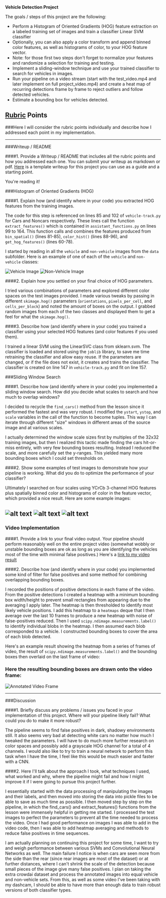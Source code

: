 **Vehicle Detection Project**

The goals / steps of this project are the following:

* Perform a Histogram of Oriented Gradients (HOG) feature extraction on a labeled training set of images and train a classifier Linear SVM classifier
* Optionally, you can also apply a color transform and append binned color features, as well as histograms of color, to your HOG feature vector. 
* Note: for those first two steps don't forget to normalize your features and randomize a selection for training and testing.
* Implement a sliding-window technique and use your trained classifier to search for vehicles in images.
* Run your pipeline on a video stream (start with the test_video.mp4 and later implement on full project_video.mp4) and create a heat map of recurring detections frame by frame to reject outliers and follow detected vehicles.
* Estimate a bounding box for vehicles detected.

[//]: # (Image References)
[image1]: ./output_images/vehicle.png
[image2]: ./output_images/nonvehicle.png
[image3]: ./output_images/test1.png
[image4]: ./output_images/test2.png
[image5]: ./output_images/test3.png
[image6]: ./output_images/vid_frame.png
[video1]: ./output_video/output.mp4

## [Rubric](https://review.udacity.com/#!/rubrics/513/view) Points
###Here I will consider the rubric points individually and describe how I addressed each point in my implementation.  

---
###Writeup / README

####1. Provide a Writeup / README that includes all the rubric points and how you addressed each one.  You can submit your writeup as markdown or pdf.  [Here](https://github.com/udacity/CarND-Vehicle-Detection/blob/master/writeup_template.md) is a template writeup for this project you can use as a guide and a starting point.  

You're reading it!

###Histogram of Oriented Gradients (HOG)

####1. Explain how (and identify where in your code) you extracted HOG features from the training images.

The code for this step is referenced on lines 85 and 102 of `vehicle-track.py` for Cars and Noncars respectively.  These lines call the function `extract_features()` which is contained in `assistant_functions.py` on lines 99 to 164.  This function calls and combines the features produced from `bin_spatial()` (lines 81-85), `color_hist()` (lines 88-96), and `get_hog_features()` (lines 60-78).

I started by reading in all the `vehicle` and `non-vehicle` images from the `data` subfolder.  Here is an example of one of each of the `vehicle` and `non-vehicle` classes:

![Vehicle Image][image1]
![Non-Vehicle Image][image2]

####2. Explain how you settled on your final choice of HOG parameters.

I tried various combinations of parameters and explored different color spaces on the test images provided.  I made various tweaks by passing in different `skimage.hog()` parameters (`orientations`, `pixels_per_cell`, and `cells_per_block`) and noted the amount of boxes on the output.  I grabbed random images from each of the two classes and displayed them to get a feel for what the `skimage.hog()`.

####3. Describe how (and identify where in your code) you trained a classifier using your selected HOG features (and color features if you used them).

I trained a linear SVM using the LinearSVC class from sklearn.svm.  The classifier is loaded and stored using the `joblib` library, to save me time retraining the classifier and allow easy reuse.  If the parameters are changed, or if the file does not exist, it creates and trains the classifier.  The classifier is created on line 147 in `vehicle-track.py` and fit on line 157.

###Sliding Window Search

####1. Describe how (and identify where in your code) you implemented a sliding window search.  How did you decide what scales to search and how much to overlap windows?

I decided to recycle the `find_cars()` method from the lesson since it performed the fastest and was very robust.  I modified the `ystart`, `ystop`, and `scale` variables in the call of the function to become tuples.  This way I can iterate through different "size" windows in different areas of the source image and at various scales.

I actually determined the window scale sizes first by multiples of the 32x32 training images, but then I realized this tactic made finding the cars hit-or-miss entirely, with very few bounding boxes resulting.  Instead I reduced the scale, and more carefully set the y-ranges.  This yielded many more bounding boxes which I could set thresholds on.

####2. Show some examples of test images to demonstrate how your pipeline is working.  What did you do to optimize the performance of your classifier?

Ultimately I searched on four scales using YCrCb 3-channel HOG features plus spatially binned color and histograms of color in the feature vector, which provided a nice result.  Here are some example images:

![alt text][image3]
![alt text][image4]
![alt text][image5]
---

### Video Implementation

####1. Provide a link to your final video output.  Your pipeline should perform reasonably well on the entire project video (somewhat wobbly or unstable bounding boxes are ok as long as you are identifying the vehicles most of the time with minimal false positives.)
Here's a [link to my video result](./output_video/output.mp4)


####2. Describe how (and identify where in your code) you implemented some kind of filter for false positives and some method for combining overlapping bounding boxes.

I recorded the positions of positive detections in each frame of the video.  From the positive detections I created a heatmap with a minimum bounding box width/height to prevent small rectangles from appearing due to the averaging I apply later.  The heatmap is then thresholded to identify most likely vehicle positions.  I add this heatmap to a `heatmaps` deque that I then average over the last 10 frames to produce a new heatmap with noise of false-positives reduced.  Then I used `scipy.ndimage.measurements.label()` to identify individual blobs in the heatmap.  I then assumed each blob corresponded to a vehicle.  I constructed bounding boxes to cover the area of each blob detected.  

Here's an example result showing the heatmap from a series of frames of video, the result of `scipy.ndimage.measurements.label()` and the bounding boxes then overlaid on the last frame of video:

### Here the resulting bounding boxes are drawn onto the video frame:
![Annotated Video Frame][image6]


---

###Discussion

####1. Briefly discuss any problems / issues you faced in your implementation of this project.  Where will your pipeline likely fail?  What could you do to make it more robust?

The pipeline seems to find false positives in dark, shadowy environments still.  It also seems very bad at detecting white cars no matter how much I tweaked the parameters.  I will have to do much more further research on color spaces and possibly add a grayscale HOG channel for a total of 4 channels.  I would also like to try to train a neural network to perform this task when I have the time, I feel like this would be much easier and faster with a CNN.

####2. Here I'll talk about the approach I took, what techniques I used, what worked and why, where the pipeline might fail and how I might improve it if I were going to pursue this project further.  

I essentially started with the data processing of manipulating the images and their labels, and then moved into storing the data into pickle files to be able to save as much time as possible.  I then moved step by step on the pipeline, in which the find_cars() and extract_features() functions from the lesson were immensely helpful in getting me started.  I processed the test images to perfect the parameters to prevent all the time needed to process the video.  Once I had good performance on images I was able to add in the video code, then I was able to add heatmap averaging and methods to reduce false positives in time sequences.

I am actually planning on continuing this project for some time, I want to try and weigh performance between various SVMs and Convolutional Neural Networks as well.  The main failure I notice is when cars are seen more from the side than the rear (since rear images are most of the dataset) or at further distances, where I can't shrink the scale of the detection because small pieces of the image give many false positives.  I plan on taking the extra crowdai dataset and process the annotated images into equal vehicle and non-vehicle sets.  From this, as well as some video I've been taking with my dashcam, I should be able to have more than enough data to train robust versions of both classifier types.



